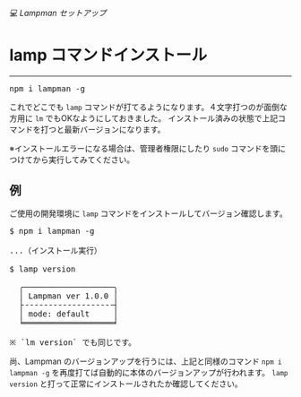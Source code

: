 ###### 💻 Lampman セットアップ

# lamp コマンドインストール
----------------------------------------------------------------------

<pre class="cmd">
npm i lampman -g
</pre>

これでどこでも `lamp` コマンドが打てるようになります。４文字打つのが面倒な方用に `lm` でもOKなようにしておきました。
インストール済みの状態で上記コマンドを打つと最新バージョンになります。

※インストールエラーになる場合は、管理者権限にしたり `sudo` コマンドを頭につけてから実行してみてください。


## 例
ご使用の開発環境に `lamp` コマンドをインストールしてバージョン確認します。
<pre class="cmd">
$ npm i lampman -g

<span class="comment">...（インストール実行）</span>

$ lamp version

  ╭───────────────────╮
  │ Lampman ver 1.0.0 │
  ├╶╶╶╶╶╶╶╶╶╶╶╶╶╶╶╶╶╶╶┤
  │ mode: default     │
  ╘═══════════════════╛

<span class="comment">※ `lm version` でも同じです。</span>
</pre>

尚、Lampman のバージョンアップを行うには、上記と同様のコマンド `npm i lampman -g` を再度打てば自動的に本体のバージョンアップが行われます。
`lamp version` と打って正常にインストールされたか確認してください。
